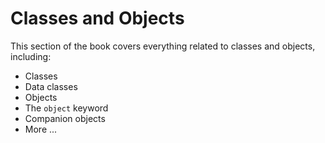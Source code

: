 
# Classes and Objects

This section of the book covers everything related to classes and objects, including:

- Classes
- Data classes
- Objects
- The `object` keyword
- Companion objects
- More ...



